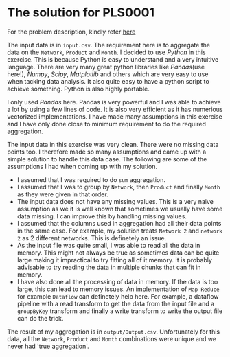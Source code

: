 # The solution for PLS0001
For the problem description, kindly refer [here](https://github.com/jumo/de-public/tree/master/play/PLS/PLS0001)

The input data is in ```input.csv```. The requirement here is to aggregate the data on the ```Network```, ```Product``` and ```Month```. 
I decided to use *Python* in this exercise. This is because Python is easy to understand and a very intuitive language. There are very many great python libraries like *Pandas*(use here!), *Numpy*, *Scipy*, *Matplotlib* and others which are very easy to use when tacking data analysis. It also quite easy to have a python script to achieve something. Python is also highly portable.

I only used *Pandas* here. Pandas is very powerful and I was able to achieve a lot by using a few lines of code. It is also very efficient as it has numerious vectorized implementations. I have made many assumptions in this exercise and I have only done close to minimum requirement to do the required aggregation.

The input data in this exercise was very clean. There were no missing data points too. I therefore made so many assumptions and came up with a simple solution to handle this data case. The following are some of the assumptions I had when coming up with my solution.

- I assumed that I was required to do ```sum``` aggregation.
- I assumed that I was to group by ```Network```, then ```Product``` and finally ```Month``` as they were given in that order.
- The input data does not have any missing values. This is a very naive assumption as we it is well known that sometimes we usually have some data missing. I can improve this by handling missing values.
- I assumed that the columns used in aggregation had all their data points in the same case. For example, my solution treats ```Network 2``` and ```network 2``` as 2 different networks. This is definetely an issue.
- As the input file was quite small, I was able to read all the data in memory. This might not always be true as sometimes data can be quite large making it impractical to try fitting all of it memory. It is probably advisable to try reading the data in multiple chunks that can fit in memory.
- I have also done all the processing of data in memory. If the data is too large, this can lead to memory issues. An implementation of ```Map Reduce``` for example ```Dataflow``` can definetely help here. For example, a dataflow pipeline with a read transform to get the data from the input file and a ```groupByKey``` transform and finally a write transform to write the output file can do the trick.

The result of my aggregation is in ```output/Output.csv```. Unfortunately for this data, all the ```Network```, ```Product``` and ```Month``` combinations were unique and we never had 'true aggregation'.

